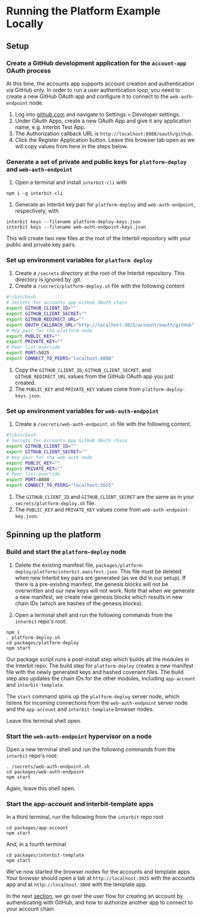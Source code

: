 # Running the Platform Example Locally

## Setup

### Create a GitHub development application for the `account-app` OAuth process

At this time, the accounts app supports account creation and authentication 
via GitHub only. In order to run a user authentication loop, you need to 
create a new GitHub OAuth app and configure it to connect to the 
`web-auth-endpoint` node.

1. Log into [github.com](https://github.com) and navigate to Settings > 
Developer settings. 
1. Under OAuth Apps, create a new OAuth App and give it any application name, 
e.g. Interbit Test App.
1. The Authorization callback URL is `http://localhost:8888/oauth/github`.
1. Click the Register Application button. Leave this browser tab open as we 
will copy values from here in the steps below.

### Generate a set of private and public keys for `platform-deploy` and `web-auth-endpoint`

1. Open a terminal and install `interbit-cli` with
```
npm i -g interbit-cli
```
1. Generate an Interbit key pair for `platform-deploy` and `web-auth-endpoint`, 
respectively, with
```
interbit keys --filename platform-deploy-keys.json
interbit keys --filename web-auth-endpoint-keys.json
```
This will create two new files at the root of the Interbit repository with 
your public and private key pairs. 

### Set up environment variables for `platform deploy`

1. Create a `/secrets` directory at the root of the Interbit repository. This 
directory is ignored by .git. 
1. Create a `/secrets/platform-deploy.sh` file with the following content
```bash
#!/bin/bash
# Secrets for accounts app GitHub OAuth chain
export GITHUB_CLIENT_ID=""
export GITHUB_CLIENT_SECRET=""
export GITHUB_REDIRECT_URL=""
export OAUTH_CALLBACK_URL="http://localhost:3025/account/oauth/gitHub"
# Key pair for the platform node
export PUBLIC_KEY=""
export PRIVATE_KEY=""
# Peer list override
export PORT=5025
export CONNECT_TO_PEERS="localhost:8888"
```
1. Copy the `GITHUB_CLIENT_ID`, `GITHUB_CLIENT_SECRET`, and 
`GITHUB_REDIRECT_URL` 
values from the GitHub OAuth app you just created. 
1. The `PUBLIC_KEY` and `PRIVATE_KEY` values come from 
`platform-deploy-keys.json`. 

### Set up environment variables for `web-auth-endpoint`

1. Create a `/secrets/web-auth-endpoint.sh` file with the following content. 
```bash
#!/bin/bash
# Secrets for Accounts App GitHub OAuth chain
export GITHUB_CLIENT_ID=""
export GITHUB_CLIENT_SECRET=""
# Key pair for the web auth node
export PUBLIC_KEY=""
export PRIVATE_KEY=""
# Peer list override
export PORT=8888
export CONNECT_TO_PEERS="localhost:5025"
```
1. The `GITHUB_CLIENT_ID` and `GITHUB_CLIENT_SECRET` are the same as in your 
`secrets/platform-deploy.sh` file.
1. The `PUBLIC_KEY` and `PRIVATE_KEY` values come from 
`web-auth-endpoint-key.json`.

## Spinning up the platform 

### Build and start the `platform-deploy` node

1. Delete the existing manifest file, 
`packages/platform-deploy/platform/interbit.manifest.json`. This file must be 
deleted when new Interbit key pairs are generated (as we did in our setup). If 
there is a pre-existing manifest, the genesis blocks will not be overwritten 
and our new keys will not work. Note that when we generate a new manifest, we 
create new genesis blocks which results in new chain IDs (which are hashes of 
the genesis blocks). 

1. Open a terminal shell and run the following commands from the `interbit`
repo's root:
```
npm i
. platform-deploy.sh
cd packages/platform-deploy
npm start
```

Our package script runs a post-install step which builds all the modules in 
the Interbit repo. The build step for `platform-deploy` creates a new manifest 
file with the newly generated keys and hashed covenant files. The build step 
also updates the chain IDs for the other modules, including `app-account` and 
`interbit-template`. 

The `start` command spins up the `platform-deploy` server node, which listens 
for incoming connections from the `web-auth-endpoint` server node and the 
`app-account` and `interbit-template` browser nodes. 

Leave this terminal shell open. 

### Start the `web-auth-endpoint` hypervisor on a node

Open a new terminal shell and run the following commands from the `interbit` 
repo's root: 
```
. /secrets/web-auth-endpoint.sh
cd packages/web-auth-endpoint
npm start
```
Again, leave this shell open. 

### Start the app-account and interbit-template apps

In a third terminal, run the following from the `interbit` repo root
```
cd packages/app-account
npm start
```

And, in a fourth terminal 
```
cd packages/interbit-template
npm start
```

We've now started the browser nodes for the accounts and template apps. Your 
browser should open a tab at `http://localhost:3025` with the accounts app and 
at `http://localhost:3000` with the template app. 

In the next [section](user-walk-through.md),  we go over the user flow for 
creating an account by authenticating with GitHub, and how to authorize 
another app to connect to your account chain.
